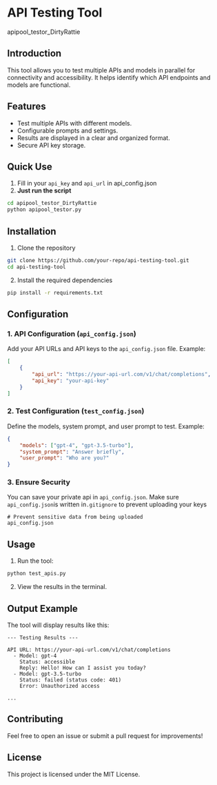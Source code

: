 

# API Testing Tool
apipool_testor_DirtyRattie


## Introduction

This tool allows you to test multiple APIs and models in parallel for connectivity and accessibility. It helps identify which API endpoints and models are functional.


## Features

- Test multiple APIs with different models.
- Configurable prompts and settings.
- Results are displayed in a clear and organized format.
- Secure API key storage.

## Quick Use
1. Fill in your `api_key` and `api_url` in api_config.json
2. **Just run the script**
  ```bash
  cd apipool_testor_DirtyRattie
  python apipool_testor.py
  ```

## Installation

1. Clone the repository

```bash
git clone https://github.com/your-repo/api-testing-tool.git
cd api-testing-tool
```

2. Install the required dependencies
   
```bash
pip install -r requirements.txt
```

## Configuration

### 1. API Configuration (`api_config.json`)

Add your API URLs and API keys to the `api_config.json` file. Example:

```json
[
    {
        "api_url": "https://your-api-url.com/v1/chat/completions",
        "api_key": "your-api-key"
    }
]
```

### 2. Test Configuration (`test_config.json`)

Define the models, system prompt, and user prompt to test. Example:

```json
{
    "models": ["gpt-4", "gpt-3.5-turbo"],
    "system_prompt": "Answer briefly",
    "user_prompt": "Who are you?"
}
```

### 3. Ensure Security

You can save your private api in `api_config.json`. Make sure `api_config.json`is written in`.gitignore` to prevent uploading your keys

```
# Prevent sensitive data from being uploaded
api_config.json
```

## Usage

1. Run the tool:
   
```bash
python test_apis.py
```

2. View the results in the terminal.

## Output Example

The tool will display results like this:

```
--- Testing Results ---

API URL: https://your-api-url.com/v1/chat/completions
  - Model: gpt-4
    Status: accessible
    Reply: Hello! How can I assist you today?
  - Model: gpt-3.5-turbo
    Status: failed (status code: 401)
    Error: Unauthorized access

...
```

## Contributing

Feel free to open an issue or submit a pull request for improvements!

## License

This project is licensed under the MIT License.

